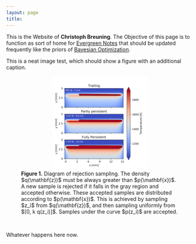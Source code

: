 ```yaml
---
layout: page
title: 
---
```


This is the Website of **Christoph Breuning**. The Objective of this page is to function as sort of home for [Evergreen Notes](https://notes.andymatuschak.org/Evergreen_notes) that should be updated frequently like the priors of [Bayesian Optimization](https://en.wikipedia.org/wiki/Bayesian_optimization).

This is a neat image test, which should show a figure with an additional caption.

<figure>
  <img src="https://github.com/theexitstrategy/theexitstrategy.github.io/blob/master/imgs/Persistence_133.png?raw=true" alt="Trulli" style="width: 60%; display: block; margin: 0 auto;">
  	<figcaption><b>Figure 1.</b> Diagram of rejection sampling. The 
        density $q(\mathbf{z})$ must be always greater than $p(\mathbf{x})$. A new sample 
        is rejected if it falls in the gray region and accepted otherwise. These accepted 
        samples are distributed according to $p(\mathbf{x})$. This is achieved by sampling 
        $z_i$ from $q(\mathbf{z})$, and then sampling uniformly from $[0, k q(z_i)]$. 
        Samples under the curve $p(z_i)$ are accepted.
	</figcaption>
</figure>

<br>

Whatever happens here now.
